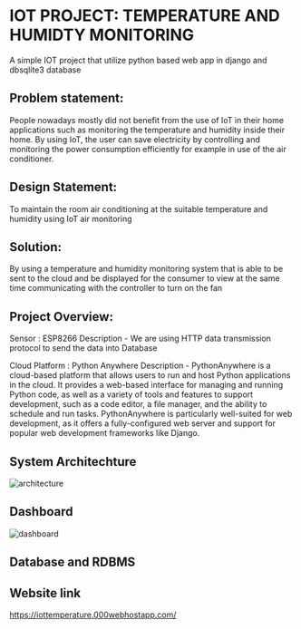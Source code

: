 # IOT PROJECT: TEMPERATURE AND HUMIDTY MONITORING #
A simple IOT project that utilize python based web app in django and dbsqlite3 database



## Problem statement: ##

People nowadays mostly did not benefit from the use of IoT in their home applications such as monitoring the temperature and humidity inside their home. By using IoT, the user can save electricity by controlling and monitoring the power consumption efficiently for example in use of the air conditioner.

## Design Statement: ## 

To maintain the room air conditioning at the suitable temperature and humidity using IoT air monitoring

## Solution: ## 

By using a temperature and humidity monitoring system that is able to be sent to the cloud and be displayed for the consumer to view at the same time communicating with the controller to turn on the fan

## Project Overview: ##

Sensor : ESP8266 Description - We are using HTTP data transmission protocol to send the data into Database

Cloud Platform : Python Anywhere Description - PythonAnywhere is a cloud-based platform that allows users to run and host Python applications in the cloud. It provides a web-based interface for managing and running Python code, as well as a variety of tools and features to support development, such as a code editor, a file manager, and the ability to schedule and run tasks. PythonAnywhere is particularly well-suited for web development, as it offers a fully-configured web server and support for popular web development frameworks like Django.


## System Architechture ##
![architecture](https://user-images.githubusercontent.com/116706592/219959820-02e122b2-6e5b-4307-ac11-5ab0ea03d597.png)



## Dashboard ##
![dashboard](https://user-images.githubusercontent.com/116706592/219959623-5069e3a0-89ba-4d8f-a838-2c94dd13dd88.png)


## Database and RDBMS ##

## Website link ##
https://iottemperature.000webhostapp.com/

